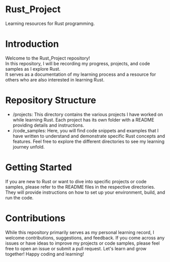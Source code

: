 # Rust_Project
Learning resources for Rust programming.
# Introduction
Welcome to the Rust_Project repository!<br>
In this repository, I will be recording my progress, projects, and code samples as I explore Rust.<br>
It serves as a documentation of my learning process and a resource for others who are also interested in learning Rust.<br>
# Repository Structure
- /projects: This directory contains the various projects I have worked on while learning Rust. Each project has its own folder with a README providing details and instructions.
- /code_samples: Here, you will find code snippets and examples that I have written to understand and demonstrate specific Rust concepts and features.
Feel free to explore the different directories to see my learning journey unfold.

# Getting Started
If you are new to Rust or want to dive into specific projects or code samples, please refer to the README files in the respective directories. They will provide instructions on how to set up your environment, build, and run the code.

# Contributions
While this repository primarily serves as my personal learning record, I welcome contributions, suggestions, and feedback. If you come across any issues or have ideas to improve my projects or code samples, please feel free to open an issue or submit a pull request. Let's learn and grow together!
Happy coding and learning!
